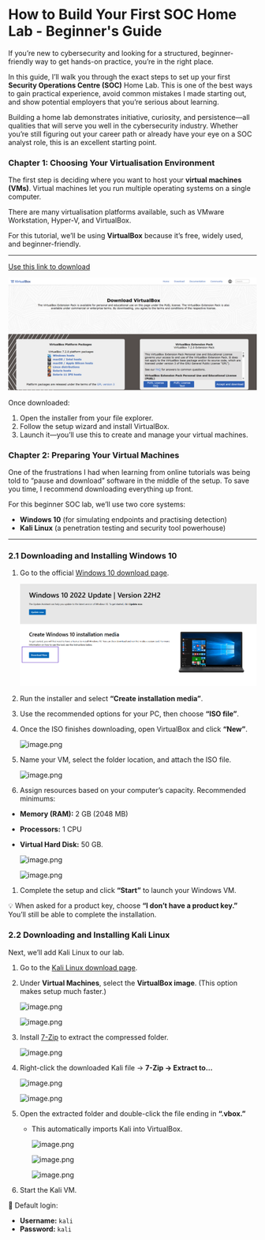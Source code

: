 # How to Build Your First SOC Home Lab - Beginner's Guide
If you’re new to cybersecurity and looking for a structured, beginner-friendly way to get hands-on practice, you’re in the right place.

In this guide, I’ll walk you through the exact steps to set up your first **Security Operations Centre (SOC)** Home Lab. This is one of the best ways to gain practical experience, avoid common mistakes I made starting out, and show potential employers that you’re serious about learning.

Building a home lab demonstrates initiative, curiosity, and persistence—all qualities that will serve you well in the cybersecurity industry. Whether you’re still figuring out your career path or already have your eye on a SOC analyst role, this is an excellent starting point.

### Chapter 1: Choosing Your Virtualisation Environment

The first step is deciding where you want to host your **virtual machines (VMs)**. Virtual machines let you run multiple operating systems on a single computer.

There are many virtualisation platforms available, such as VMware Workstation, Hyper-V, and VirtualBox.

For this tutorial, we’ll be using **VirtualBox** because it’s free, widely used, and beginner-friendly.

---

[Use this link to download](https://www.virtualbox.org/wiki/Downloads)

![image alt](https://github.com/nakairuzive/How-to-Build-Your-First-SOC-Home-Lab-Beginner-s-Guide-/blob/58133a4cadc00a549d8e21a223747d98434003dd/Blog%201/VitualBox%20img1.png)

Once downloaded:

1. Open the installer from your file explorer.
2. Follow the setup wizard and install VirtualBox.
3. Launch it—you’ll use this to create and manage your virtual machines.

### Chapter 2: Preparing Your Virtual Machines

One of the frustrations I had when learning from online tutorials was being told to “pause and download” software in the middle of the setup. To save you time, I recommend downloading everything up front.

For this beginner SOC lab, we’ll use two core systems:

- **Windows 10** (for simulating endpoints and practising detection)
- **Kali Linux** (a penetration testing and security tool powerhouse)

---

### 2.1 Downloading and Installing Windows 10

1. Go to the official [Windows 10 download page](https://www.microsoft.com/en-us/software-download/windows10).
    
   ![image alt](https://github.com/nakairuzive/How-to-Build-Your-First-SOC-Home-Lab-Beginner-s-Guide-/blob/58133a4cadc00a549d8e21a223747d98434003dd/Blog%201/Windows10%20img1.png)
    
2. Run the installer and select **“Create installation media”**.
3. Use the recommended options for your PC, then choose **“ISO file”**.
4. Once the ISO finishes downloading, open VirtualBox and click **“New”**.
    
    ![image.png](attachment:99271e95-2e9c-4646-b222-ece3ee58e6c6:image.png)
    
5. Name your VM, select the folder location, and attach the ISO file.
    
    ![image.png](attachment:ed51cd5d-d8b1-4bda-bd3c-00d4b2788cce:image.png)
    
6. Assign resources based on your computer’s capacity. Recommended minimums:
- **Memory (RAM):** 2 GB (2048 MB)
- **Processors:** 1 CPU
- **Virtual Hard Disk:** 50 GB.
    
    ![image.png](attachment:6b84dc57-2f0c-4a26-903b-7567d7383162:image.png)
    
    ![image.png](attachment:cd274ed7-e9ad-45f5-88fe-ba71d84fda7b:image.png)
    
1. Complete the setup and click **“Start”** to launch your Windows VM.

💡 When asked for a product key, choose **“I don’t have a product key.”** You’ll still be able to complete the installation.

### 2.2 Downloading and Installing Kali Linux

Next, we’ll add Kali Linux to our lab.

1. Go to the [Kali Linux download page](https://www.kali.org/get-kali/).
2. Under **Virtual Machines**, select the **VirtualBox image**. (This option makes setup much faster.)
    
    ![image.png](attachment:b85f91c1-ea87-4e3a-9cae-06f2a01ef38a:image.png)
    
    ![image.png](attachment:28b0e213-648e-4655-8952-8a086bd1ade1:image.png)
    
3. Install [7-Zip](https://www.7-zip.org/download.html) to extract the compressed folder.
    
    ![image.png](attachment:ffc75f6c-d8ba-459f-8429-0b2d61a9dc25:image.png)
    
4. Right-click the downloaded Kali file → **7-Zip → Extract to…**
    
    ![image.png](attachment:b12fed4b-7822-4e62-b311-e90c4daeb70f:image.png)
    
    ![image.png](attachment:382ef365-7b4b-4585-ba03-c32fcd2fd978:image.png)
    
5. Open the extracted folder and double-click the file ending in **“.vbox.”**
    - This automatically imports Kali into VirtualBox.
        
        ![image.png](attachment:796d1256-9926-4bb0-ba84-a7899ce7fba8:image.png)
        
        ![image.png](attachment:d9215dcb-8107-4634-9762-30672dc390f8:image.png)
        
        ![image.png](attachment:97c70dd2-5e7a-4780-9006-52f7fe39767e:image.png)
        
6. Start the Kali VM.

🔑 Default login:

- **Username:** `kali`
- **Password:** `kali`
